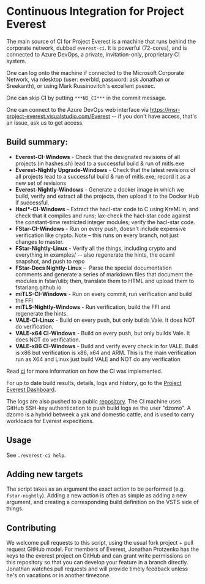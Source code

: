 # Continuous Integration for Project Everest

The main source of CI for Project Everest is a machine that runs behind the
corporate network, dubbed `everest-ci`. It is powerful (72-cores), and is
connected to Azure DevOps, a private, invitation-only, proprietary CI system.

One can log onto the machine if connected to the Microsoft Corporate Network,
via rdesktop (user: everbld, password: ask Jonathan or Sreekanth), or using Mark
Russinovitch's excellent psexec.

One can skip CI by putting `***NO_CI***` in the commit message.

One can connect to the Azure DevOps web interface via https://msr-project-everest.visualstudio.com/Everest -- if you don't have access, that's an issue, ask us to get access.

## Build summary:
-  **Everest-CI-Windows** - Check that the designated revisions of all projects (in hashes.sh) lead to a successful build & run of mitls.exe 
- **Everest-Nightly Upgrade-Windows** - Check that the latest revisions of all projects lead to a successful build & run of mitls.exe; record it as a new set of revisions 
- **Everest-Nightly-Windows** - Generate a docker image in which we build, verify and extract all the projects, then upload it to the Docker Hub if successful. 
- **Hacl\*-CI-Windows** – Extract the hacl-star code to C using KreMLin, and check that it compiles and runs; lax-check the hacl-star code against the constant-time restricted integer modules; verify the hacl-star code. 
- **FStar-CI-Windows** - Run on every push, doesn't include expensive verification like crypto. Note – this runs on every branch, not just changes to master. 
- **FStar-Nightly-Linux** - Verify all the things, including crypto and everything in examples/ -- also regenerate the hints, the ocaml snapshot, and push to repo 
- **FStar-Docs Nightly-Linux** –  Parse the special documentation comments and generate a series of markdown files that document the modules in fstar/ulib; then, translate them to HTML and upload them to fstarlang.github.io 
- **miTLS-CI-Windows** - Run on every commit, run verification and build the FFI 
- **miTLS-Nightly-Windows** - Run verification, build the FFI and regenerate the hints. 
- **VALE-CI-Linux** - Build on every push, but only builds Vale. It does NOT do verification. 
- **VALE-x64 CI-Windows** - Build on every push, but only builds Vale. It does NOT do verification. 
- **VALE-x86 CI-Windows** - Build and verify every check in for VALE. Build is x86 but verification is x86, x64 and ARM. This is the main verification run as X64 and Linux just build VALE and NOT do any verification

Read [ci](ci) for more information on how the CI was implemented.

For up to date build results, details, logs and history, go to the [Project Everest Dashboard](http://everestdashboard.azurewebsites.net/). 

The logs are also pushed to a public [repository](https://github.com/project-everest/ci-logs). The CI machine uses GitHub SSH-key authentication to push build logs as the user "dzomo". A dzomo is a hybrid betweek a yak and domestic cattle, and is used to carry workloads for Everest expeditions.

## Usage

See `./everest-ci help`.

## Adding new targets

The script takes as an argument the exact action to be performed (e.g.
`fstar-nightly`). Adding a new action is often as simple as adding a new
argument, and creating a corresponding build definition on the VSTS side of
things.

## Contributing

We welcome pull requests to this script, using the usual fork project + pull
request GitHub model. For members of Everest, Jonathan Protzenko has the keys
to the everest project on GitHub and can grant write permissions on this
repository so that you can develop your feature in a branch directly. Jonathan
watches pull requests and will provide timely feedback unless he's on vacations
or in another timezone.
